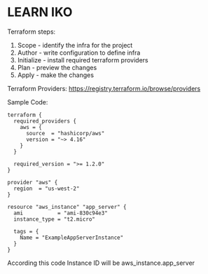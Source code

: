 # LEARN IKO

Terraform steps:
1. Scope - identify the infra for the project
2. Author - write configuration to define infra
3. Initialize - install required terraform providers
4. Plan - preview the changes
5. Apply - make the changes

Terraform Providers: https://registry.terraform.io/browse/providers

Sample Code:
```
terraform {
  required_providers {
    aws = {
      source  = "hashicorp/aws"
      version = "~> 4.16"
    }
  }

  required_version = ">= 1.2.0"
}

provider "aws" {
  region  = "us-west-2"
}

resource "aws_instance" "app_server" {
  ami           = "ami-830c94e3"
  instance_type = "t2.micro"

  tags = {
    Name = "ExampleAppServerInstance"
  }
}

```

According this code Instance ID will be aws_instance.app_server
